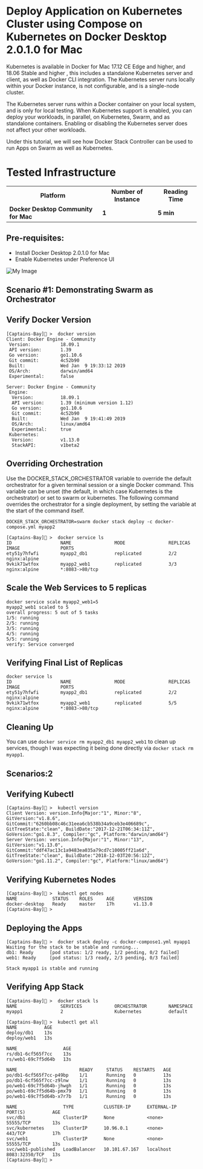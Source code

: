 # Deploy Application on Kubernetes Cluster using Compose on Kubernetes on Docker Desktop 2.0.1.0 for Mac


Kubernetes is available in Docker for Mac 17.12 CE Edge and higher, and 18.06 Stable and higher , this includes a standalone Kubernetes server and client, as well as Docker CLI integration. The Kubernetes server runs locally within your Docker instance, is not configurable, and is a single-node cluster.

The Kubernetes server runs within a Docker container on your local system, and is only for local testing. When Kubernetes support is enabled, you can deploy your workloads, in parallel, on Kubernetes, Swarm, and as standalone containers. Enabling or disabling the Kubernetes server does not affect your other workloads.

Under this tutorial, we will see how Docker Stack Controller can be used to run Apps on Swarm as well as Kubernetes.


# Tested Infrastructure

<table class="tg">
  <tr>
    <th class="tg-yw4l"><b>Platform</b></th>
    <th class="tg-yw4l"><b>Number of Instance</b></th>
    <th class="tg-yw4l"><b>Reading Time</b></th>
    
  </tr>
  <tr>
    <td class="tg-yw4l"><b> Docker Desktop Community for Mac</b></td>
    <td class="tg-yw4l"><b>1</b></td>
    <td class="tg-yw4l"><b>5 min</b></td>
    
  </tr>
  
</table>

## Pre-requisites:

- Install Docker Desktop 2.0.1.0 for Mac
- Enable Kubernetes under Preference UI

![My Image](https://github.com/collabnix/dockerlabs/blob/master/kubernetes/Intermediate/dockerdesktop1.png)

## Scenario #1: Demonstrating Swarm as Orchestrator

## Verify Docker Version

```
[Captains-Bay]🚩 >  docker version
Client: Docker Engine - Community
 Version:           18.09.1
 API version:       1.39
 Go version:        go1.10.6
 Git commit:        4c52b90
 Built:             Wed Jan  9 19:33:12 2019
 OS/Arch:           darwin/amd64
 Experimental:      false

Server: Docker Engine - Community
 Engine:
  Version:          18.09.1
  API version:      1.39 (minimum version 1.12)
  Go version:       go1.10.6
  Git commit:       4c52b90
  Built:            Wed Jan  9 19:41:49 2019
  OS/Arch:          linux/amd64
  Experimental:     true
 Kubernetes:
  Version:          v1.13.0
  StackAPI:         v1beta2
  ```

## Overriding Orchestration

Use the DOCKER_STACK_ORCHESTRATOR variable to override the default orchestrator for a given terminal session or a single Docker command. 
This variable can be unset (the default, in which case Kubernetes is the orchestrator) or set to swarm or kubernetes. 
The following command overrides the orchestrator for a single deployment, by setting the variable at the start of the command itself.

```
DOCKER_STACK_ORCHESTRATOR=swarm docker stack deploy -c docker-compose.yml myapp2
```

```
[Captains-Bay]🚩 >  docker service ls
ID                  NAME                MODE                REPLICAS            IMAGE               PORTS
ety51y7hfwfi        myapp2_db1          replicated          2/2                 nginx:alpine
9vkik71wtfox        myapp2_web1         replicated          3/3                 nginx:alpine        *:8083->80/tcp
```

## Scale the Web Services to 5 replicas

```
docker service scale myapp2_web1=5
myapp2_web1 scaled to 5
overall progress: 5 out of 5 tasks
1/5: running
2/5: running
3/5: running
4/5: running
5/5: running
verify: Service converged
```

## Verifying Final List of Replicas

```
docker service ls
ID                  NAME                MODE                REPLICAS            IMAGE               PORTS
ety51y7hfwfi        myapp2_db1          replicated          2/2                 nginx:alpine
9vkik71wtfox        myapp2_web1         replicated          5/5                 nginx:alpine        *:8083->80/tcp
```

## Cleaning Up

You can use ```docker service rm myapp2_db1 myapp2_web1``` to clean up services, though I was expecting it being done directly via `docker stack rm myapp1`.

## Scenarios:2 


## Verifying Kubectl

```
[Captains-Bay]🚩 >  kubectl version
Client Version: version.Info{Major:"1", Minor:"8", GitVersion:"v1.8.6", GitCommit:"6260bb08c46c31eea6cb538b34a9ceb3e406689c", GitTreeState:"clean", BuildDate:"2017-12-21T06:34:11Z", GoVersion:"go1.8.3", Compiler:"gc", Platform:"darwin/amd64"}
Server Version: version.Info{Major:"1", Minor:"13", GitVersion:"v1.13.0", GitCommit:"ddf47ac13c1a9483ea035a79cd7c10005ff21a6d", GitTreeState:"clean", BuildDate:"2018-12-03T20:56:12Z", GoVersion:"go1.11.2", Compiler:"gc", Platform:"linux/amd64"}
```

## Verifying Kubernetes Nodes

```
[Captains-Bay]🚩 >  kubectl get nodes
NAME             STATUS    ROLES     AGE       VERSION
docker-desktop   Ready     master    17h       v1.13.0
[Captains-Bay]🚩 >
```

## Deploying the Apps

```
[Captains-Bay]🚩 >  docker stack deploy -c docker-compose1.yml myapp1
Waiting for the stack to be stable and running...
db1: Ready		[pod status: 1/2 ready, 1/2 pending, 0/2 failed]
web1: Ready		[pod status: 1/3 ready, 2/3 pending, 0/3 failed]

Stack myapp1 is stable and running
```

## Verifying App Stack

```
[Captains-Bay]🚩 >  docker stack ls
NAME                SERVICES            ORCHESTRATOR        NAMESPACE
myapp1              2                   Kubernetes          default
```

```
[Captains-Bay]🚩 >  kubectl get all
NAME          AGE
deploy/db1    13s
deploy/web1   13s

NAME                 AGE
rs/db1-6cf565f7cc    13s
rs/web1-69c7f5d64b   13s

NAME                       READY     STATUS    RESTARTS   AGE
po/db1-6cf565f7cc-p49bp    1/1       Running   0          13s
po/db1-6cf565f7cc-z9lnw    1/1       Running   0          13s
po/web1-69c7f5d64b-jhwgh   1/1       Running   0          13s
po/web1-69c7f5d64b-pmx79   1/1       Running   0          13s
po/web1-69c7f5d64b-x7r7b   1/1       Running   0          13s

NAME                 TYPE           CLUSTER-IP      EXTERNAL-IP   PORT(S)          AGE
svc/db1              ClusterIP      None            <none>        55555/TCP        13s
svc/kubernetes       ClusterIP      10.96.0.1       <none>        443/TCP          17h
svc/web1             ClusterIP      None            <none>        55555/TCP        13s
svc/web1-published   LoadBalancer   10.101.67.167   localhost     8083:32350/TCP   13s
[Captains-Bay]🚩 >
```
